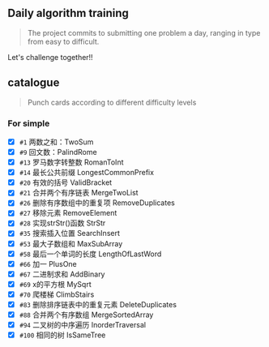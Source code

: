 ## Daily algorithm training

> The project commits to submitting one problem
> a day, ranging in type from easy to difficult.

Let's challenge together!!

## catalogue

> Punch cards according to different difficulty levels

### For simple

- [x] `#1` 两数之和：TwoSum
- [x] `#9` 回文数：PalindRome
- [x] `#13` 罗马数字转整数 RomanToInt
- [x] `#14` 最长公共前缀 LongestCommonPrefix
- [x] `#20` 有效的括号 ValidBracket
- [x] `#21` 合并两个有序链表 MergeTwoList
- [x] `#26` 删除有序数组中的重复项 RemoveDuplicates
- [x] `#27` 移除元素 RemoveElement
- [x] `#28` 实现strStr()函数 StrStr
- [x] `#35` 搜索插入位置 SearchInsert
- [x] `#53` 最大子数组和 MaxSubArray
- [x] `#58` 最后一个单词的长度 LengthOfLastWord
- [x] `#66` 加一 PlusOne
- [x] `#67` 二进制求和 AddBinary
- [x] `#69` x的平方根 MySqrt
- [x] `#70` 爬楼梯 ClimbStairs
- [x] `#83` 删除排序链表中的重复元素 DeleteDuplicates
- [x] `#88` 合并两个有序数组 MergeSortedArray
- [x] `#94` 二叉树的中序遍历 InorderTraversal
- [x] `#100` 相同的树 IsSameTree
